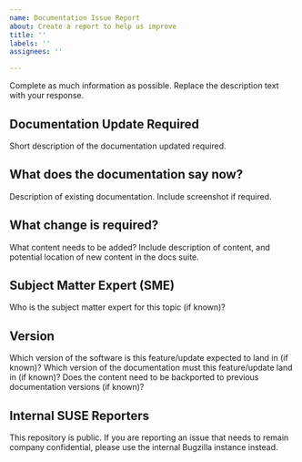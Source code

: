 ```yaml
---
name: Documentation Issue Report
about: Create a report to help us improve
title: ''
labels: ''
assignees: ''

---
```


Complete as much information as possible.
Replace the description text with your response.

## Documentation Update Required

Short description of the documentation updated required.

## What does the documentation say now?

Description of existing documentation.
Include screenshot if required.

## What change is required?

What content needs to be added?
Include description of content, and potential location of new content in the docs suite.

## Subject Matter Expert (SME)

Who is the subject matter expert for this topic (if known)?

## Version

Which version of the software is this feature/update expected to land in (if known)?
Which version of the documentation must this feature/update land in (if known)?
Does the content need to be backported to previous documentation versions (if known)?

## Internal SUSE Reporters

This repository is public.
If you are reporting an issue that needs to remain company confidential, please use the internal Bugzilla instance instead.
